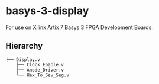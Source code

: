 # basys-3-display
For use on Xilinx Artix 7 Basys 3 FPGA Development Boards.

## Hierarchy
```
├── Display.v
    ├── Clock_Enable.v
    ├── Anode_Driver.v
    └── Hex_To_Sev_Seg.v
```
